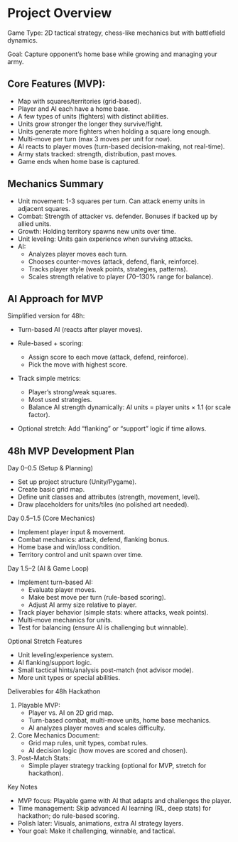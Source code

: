 # Project Overview

Game Type: 2D tactical strategy, chess-like mechanics but with battlefield dynamics.

Goal: Capture opponent’s home base while growing and managing your army.


## Core Features (MVP):
- Map with squares/territories (grid-based).
- Player and AI each have a home base.
- A few types of units (fighters) with distinct abilities.
- Units grow stronger the longer they survive/fight.
- Units generate more fighters when holding a square long enough.
- Multi-move per turn (max 3 moves per unit for now).
- AI reacts to player moves (turn-based decision-making, not real-time).
- Army stats tracked: strength, distribution, past moves.
- Game ends when home base is captured.


## Mechanics Summary
- Unit movement: 1-3 squares per turn. Can attack enemy units in adjacent squares.
- Combat: Strength of attacker vs. defender. Bonuses if backed up by allied units.
- Growth: Holding territory spawns new units over time.
- Unit leveling: Units gain experience when surviving attacks.
- AI:
    - Analyzes player moves each turn.
    - Chooses counter-moves (attack, defend, flank, reinforce).
    - Tracks player style (weak points, strategies, patterns).
    - Scales strength relative to player (70–130% range for balance).


## AI Approach for MVP
Simplified version for 48h:

- Turn-based AI (reacts after player moves).
- Rule-based + scoring:
    - Assign score to each move (attack, defend, reinforce).
    - Pick the move with highest score.

- Track simple metrics:
    - Player’s strong/weak squares.
    - Most used strategies.
    - Balance AI strength dynamically: AI units = player units × 1.1 (or scale factor).
- Optional stretch: Add “flanking” or “support” logic if time allows.


## 48h MVP Development Plan
Day 0–0.5 (Setup & Planning)
- Set up project structure (Unity/Pygame).
- Create basic grid map.
- Define unit classes and attributes (strength, movement, level).
- Draw placeholders for units/tiles (no polished art needed).

Day 0.5–1.5 (Core Mechanics)
- Implement player input & movement.
- Combat mechanics: attack, defend, flanking bonus.
- Home base and win/loss condition.
- Territory control and unit spawn over time.

Day 1.5–2 (AI & Game Loop)
- Implement turn-based AI:
    - Evaluate player moves.
    - Make best move per turn (rule-based scoring).
    - Adjust AI army size relative to player.
- Track player behavior (simple stats: where attacks, weak points).
- Multi-move mechanics for units.
- Test for balancing (ensure AI is challenging but winnable).

Optional Stretch Features
- Unit leveling/experience system.
- AI flanking/support logic.
- Small tactical hints/analysis post-match (not advisor mode).
- More unit types or special abilities.

Deliverables for 48h Hackathon
1. Playable MVP:
    - Player vs. AI on 2D grid map.
    - Turn-based combat, multi-move units, home base mechanics.
    - AI analyzes player moves and scales difficulty.
2. Core Mechanics Document:
    - Grid map rules, unit types, combat rules.
    - AI decision logic (how moves are scored and chosen).
3. Post-Match Stats:
    - Simple player strategy tracking (optional for MVP, stretch for hackathon).

Key Notes
- MVP focus: Playable game with AI that adapts and challenges the player.
- Time management: Skip advanced AI learning (RL, deep stats) for hackathon; do rule-based scoring.
- Polish later: Visuals, animations, extra AI strategy layers.
- Your goal: Make it challenging, winnable, and tactical.